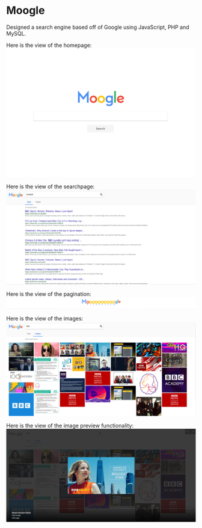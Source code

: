 # Moogle
Designed a search engine based off of Google using JavaScript, PHP and MySQL.

Here is the view of the homepage:
![Homepage view](/assets/images/homepage.png)

Here is the view of the searchpage:
![Searchpage view](/assets/images/searchpage.png)

Here is the view of the pagination:
![Pagination view](/assets/images/pagination.png)

Here is the view of the images:
![Pagination view](/assets/images/images.png)

Here is the view of the image preview functionality:
![Pagination view](/assets/images/imagepreview.png)
